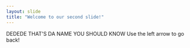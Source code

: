 ```yaml
---
layout: slide
title: "Welcome to our second slide!"
---
```

DEDEDE THAT'S DA NAME YOU SHOULD KNOW
Use the left arrow to go back!
